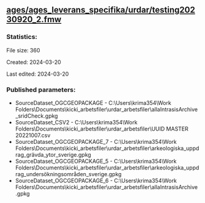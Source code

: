 ﻿## [ages/ages_leverans_specifika/urdar/testing20230920_2.fmw](https://github.com/kicki58/kix_working_dir/blob/master/ages/ages_leverans_specifika/urdar/testing20230920_2.fmw)

### Statistics:
File size: 360

Created: 2024-03-20

Last edited: 2024-03-20



### Published parameters:
*  SourceDataset_OGCGEOPACKAGE    -   C:\Users\krima354\Work Folders\Documents\kicki_arbetsfiler\urdar_arbetsfiler\allaIntrasisArchive_sridCheck.gpkg
*  SourceDataset_CSV2    -   C:\Users\krima354\Work Folders\Documents\kicki_arbetsfiler\urdar_arbetsfiler\UUID MASTER 20221007.csv
*  SourceDataset_OGCGEOPACKAGE_7    -   C:\Users\krima354\Work Folders\Documents\kicki_arbetsfiler\urdar_arbetsfiler\arkeologiska_uppdrag_grävda_ytor_sverige.gpkg
*  SourceDataset_OGCGEOPACKAGE_5    -   C:\Users\krima354\Work Folders\Documents\kicki_arbetsfiler\urdar_arbetsfiler\arkeologiska_uppdrag_undersökningsområden_sverige.gpkg
*  SourceDataset_OGCGEOPACKAGE_6    -   C:\Users\krima354\Work Folders\Documents\kicki_arbetsfiler\urdar_arbetsfiler\allaIntrasisArchive.gpkg







